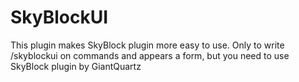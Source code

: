 # SkyBlockUI
This plugin makes SkyBlock plugin more easy to use. Only to write /skyblockui on commands and appears a form, but you need to use SkyBlock plugin by GiantQuartz
